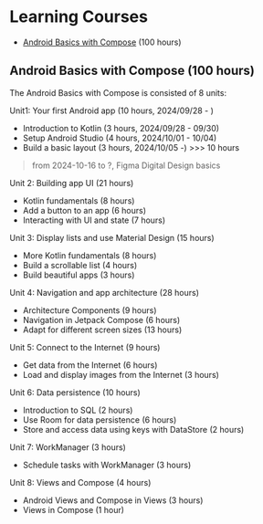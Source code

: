 # Learning Courses

- [Android Basics with Compose](https://developer.android.com/courses/android-basics-compose/course) (100 hours)

## Android Basics with Compose (100 hours)

The Android Basics with Compose is consisted of 8 units:

Unit1: Your first Android app (10 hours, 2024/09/28 - )
- Introduction to Kotlin (3 hours, 2024/09/28 - 09/30)
- Setup Android Studio (4 hours, 2024/10/01 - 10/04)
- Build a basic layout (3 hours, 2024/10/05 -) >>> 10 hours

> from 2024-10-16 to ?, Figma Digital Design basics

Unit 2: Building app UI (21 hours)
- Kotlin fundamentals (8 hours)
- Add a button to an app (6 hours)
- Interacting with UI and state (7 hours)

Unit 3: Display lists and use Material Design (15 hours)
- More Kotlin fundamentals (8 hours)
- Build a scrollable list (4 hours)
- Build beautiful apps (3 hours)

Unit 4: Navigation and app architecture (28 hours)
- Architecture Components (9 hours)
- Navigation in Jetpack Compose (6 hours)
- Adapt for different screen sizes (13 hours)

Unit 5: Connect to the Internet (9 hours)
- Get data from the Internet (6 hours)
- Load and display images from the Internet (3 hours)

Unit 6: Data persistence (10 hours)
- Introduction to SQL (2 hours)
- Use Room for data persistence (6 hours)
- Store and access data using keys with DataStore (2 hours)

Unit 7: WorkManager (3 hours)
- Schedule tasks with WorkManager (3 hours)

Unit 8: Views and Compose (4 hours)
- Android Views and Compose in Views (3 hours)
- Views in Compose (1 hour)
